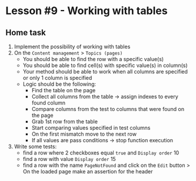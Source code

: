 # Lesson #9 - Working with tables

## Home task

1. Implement the possibility of working with tables
2. On the `Content management` > `Topics (pages)`
    * You should be able to find the row with a specific value(s)
    * You should be able to find cell(s) with specific value(s) in column(s)
    * Your method should be able to work when all columns are specified or only 1 column is specified
    * Logic should be the following:
        * Find the table on the page
        * Collect all columns from the table -> assign indexes to every found column
        * Compare columns from the test to columns that were found on the page
        * Grab 1st row from the table
        * Start comparing values specified in test columns
        * On the first mismatch move to the next row
        * If all values are pass conditions -> stop function execution
3. Write some tests:
    * find a row where 2 checkboxes equal `true` and `Display order` 10
    * find a row with value `Display order` 15
    * find a row with the name `PageNotFound` and click on the `Edit` button > On the loaded page make an assertion for the header
